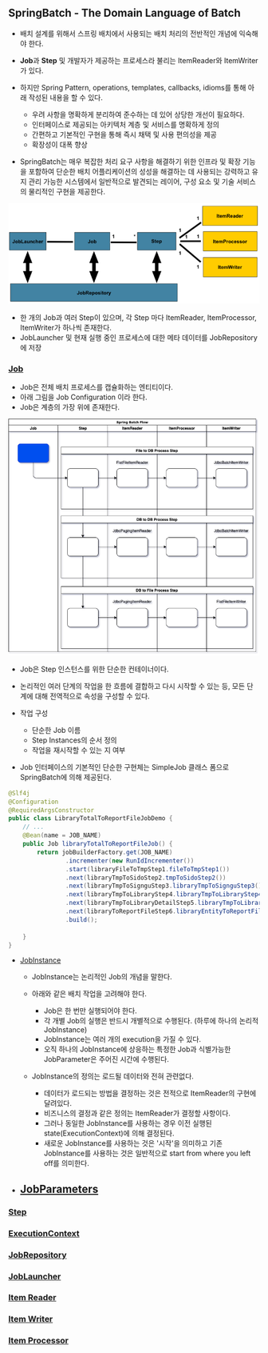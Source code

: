 ## SpringBatch - The Domain Language of Batch

- 배치 설계를 위해서 스프링 배치에서 사용되는 배치 처리의 전반적인 개념에 익숙해야 한다.
- **Job**과 **Step** 및 개발자가 제공하는 프로세스라 불리는 ItemReader와 ItemWriter가 있다.
- 하지만 Spring Pattern, operations, templates, callbacks, idioms를 통해 아래 작성된 내용을 할 수 있다.
    - 우려 사항을 명확하게 분리하여 준수하는 데 있어 상당한 개선이 필요하다.
    - 인터페이스로 제공되는 아키텍처 계층 및 서비스를 명확하게 정의
    - 간편하고 기본적인 구현을 통해 즉시 채택 및 사용 편의성을 제공
    - 확장성이 대폭 향상

- SpringBatch는 매우 복잡한 처리 요구 사항을 해결하기 위한 인프라 및 확장 기능을 포함하여 단순한 배치 어플리케이션의 성성을 해결하는 데
사용되는 강력하고 유지 관리 가능한 시스템에서 일반적으로 발견되는 레이어, 구성 요소 및 기술 서비스의 물리적인 구현을 제공한다.

![배치 계층 유형](/docs/batch/img/spring-batch-reference-model.png "배치 계층 유형")

- 한 개의 Job과 여러 Step이 있으며, 각 Step 마다 ItemReader, ItemProcessor, ItemWriter가 하나씩 존재한다.
- JobLauncher 및 현재 실행 중인 프로세스에 대한 메타 데이터를 JobRepository에 저장

### [Job](https://docs.spring.io/spring-batch/docs/current/reference/html/domain.html#job)
- Job은 전체 배치 프로세스를 캡슐화하는 엔티티이다.
- 아래 그림을 Job Configuration 이라 한다.
- Job은 계층의 가장 위에 존재한다.

![Job의 포지션](/img/batchDomain/JobPoint.png "Job Position")

- Job은 Step 인스턴스를 위한 단순한 컨테이너이다.
- 논리적인 여러 단계의 작업을 한 흐름에 결합하고 다시 시작할 수 있는 등, 모든 단계에 대해 전역적으로 속성을 구성할 수 있다.
- 작업 구성
    - 단순한 Job 이름
    - Step Instances의 순서 정의
    - 작업을 재시작할 수 있는 지 여부

- Job 인터페이스의 기본적인 단순한 구현체는 SimpleJob 클래스 폼으로 SpringBatch에 의해 제공된다.
```java
@Slf4j
@Configuration
@RequiredArgsConstructor
public class LibraryTotalToReportFileJobDemo {
    // ...
    @Bean(name = JOB_NAME)
    public Job libraryTotalToReportFileJob() {
        return jobBuilderFactory.get(JOB_NAME)
                .incrementer(new RunIdIncrementer())
                .start(libraryFileToTmpStep1.fileToTmpStep1())
                .next(libraryTmpToSidoStep2.tmpToSidoStep2())
                .next(libraryTmpToSignguStep3.libraryTmpToSignguStep3())
                .next(libraryTmpToLibraryStep4.libraryTmpToLibraryStep4())
                .next(libraryTmpToLibraryDetailStep5.libraryTmpToLibraryDetailStep5())
                .next(libraryToReportFileStep6.libraryEntityToReportFileStep6())
                .build();

    }
}
```

- [JobInstance](https://docs.spring.io/spring-batch/docs/current/reference/html/domain.html#jobinstance)
    - JobInstance는 논리적인 Job의 개념을 말한다.
    - 아래와 같은 배치 작업을 고려해야 한다.
        - Job은 한 번만 실행되어야 한다.
        - 각 개별 Job의 실행은 반드시 개별적으로 수행된다. (하루에 하나의 논리적 JobInstance)
        - JobInstance는 여러 개의 execution을 가질 수 있다.
        - 오직 하나의 JobInstance에 상응하는 특정한 Job과 식별가능한 JobParameter은 주어진 시간에 수행된다.
        
    - JobInstance의 정의는 로드될 데이터와 전혀 관련없다.
        - 데이터가 로드되는 방법을 결정하는 것은 전적으로 ItemReader의 구현에 달려있다.
        - 비즈니스의 결정과 같은 정의는 ItemReader가 결정할 사항이다.
        - 그러나 동일한 JobInstance를 사용하는 경우 이전 실행된 state(ExecutionContext)에 의해 결정된다.
        - 새로운 JobInstance를 사용하는 것은 '시작'을 의미하고 기존 JobInstance를 사용하는 것은 일반적으로 start from where you left off를 의미한다.

- [JobParameters](https://docs.spring.io/spring-batch/docs/current/reference/html/domain.html#jobparameters)
    - 

### [Step](https://docs.spring.io/spring-batch/docs/current/reference/html/domain.html#step)

### [ExecutionContext](https://docs.spring.io/spring-batch/docs/current/reference/html/domain.html#executioncontext)

### [JobRepository](https://docs.spring.io/spring-batch/docs/current/reference/html/domain.html#jobrepository)

### [JobLauncher](https://docs.spring.io/spring-batch/docs/current/reference/html/domain.html#joblauncher)

### [Item Reader](https://docs.spring.io/spring-batch/docs/current/reference/html/domain.html#item-reader)

### [Item Writer](https://docs.spring.io/spring-batch/docs/current/reference/html/domain.html#item-writer)

### [Item Processor](https://docs.spring.io/spring-batch/docs/current/reference/html/domain.html#item-processor)
